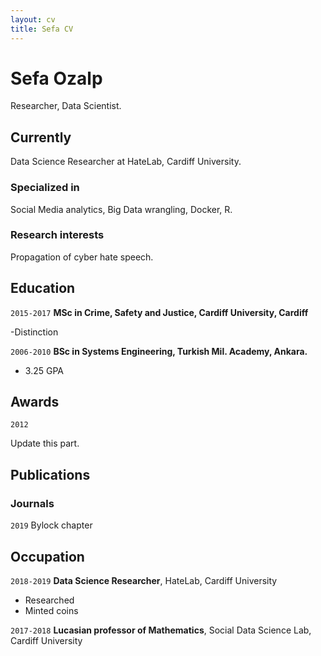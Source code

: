 ```yaml
---
layout: cv
title: Sefa CV
---
```

# Sefa Ozalp
Researcher, Data Scientist.



## Currently

Data Science Researcher at HateLab, Cardiff University.

### Specialized in

Social Media analytics, Big Data wrangling, Docker, R.

### Research interests

Propagation of cyber hate speech.


## Education

`2015-2017`
__MSc in Crime, Safety and Justice, Cardiff University, Cardiff__

-Distinction

`2006-2010`
__BSc in Systems Engineering, Turkish Mil. Academy, Ankara.__

- 3.25 GPA



## Awards

`2012`

Update this part.


## Publications

<!-- A list is also available [online](http://scholar.google.co.uk/citations?user=LTOTl0YAAAAJ) -->

### Journals

`2019`
Bylock chapter

## Occupation

`2018-2019`
__Data Science Researcher__, HateLab, Cardiff University

- Researched 
- Minted coins

`2017-2018`
__Lucasian professor of Mathematics__, Social Data Science Lab, Cardiff University



<!-- ### Footer

Last updated: 29 May 2019 -->


